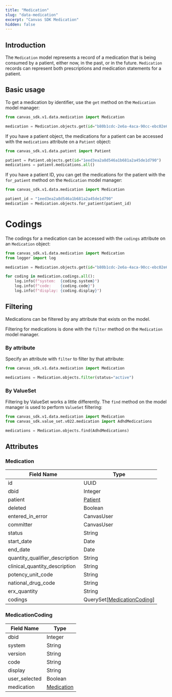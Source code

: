 ```yaml
---
title: "Medication"
slug: "data-medication"
excerpt: "Canvas SDK Medication"
hidden: false
---
```


## Introduction

The `Medication` model represents a record of a medication that is being consumed by a patient, either now, in the past, or in the future. `Medication` records can represent both prescriptions and medication statements for a patient.

## Basic usage

To get a medication by identifier, use the `get` method on the `Medication` model manager:

```python
from canvas_sdk.v1.data.medication import Medication

medication = Medication.objects.get(id="b80b1cdc-2e6a-4aca-90cc-ebc02e683f35")
```

If you have a patient object, the medications for a patient can be accessed with the `medications` attribute on a `Patient` object:

```python
from canvas_sdk.v1.data.patient import Patient

patient = Patient.objects.get(id="1eed3ea2a8d546a1b681a2a45de1d790")
medications = patient.medications.all()
```

If you have a patient ID, you can get the medications for the patient with the `for_patient` method on the `Medication` model manager:

```python
from canvas_sdk.v1.data.medication import Medication

patient_id = "1eed3ea2a8d546a1b681a2a45de1d790"
medication = Medication.objects.for_patient(patient_id)
```

# Codings

The codings for a medication can be accessed with the `codings` attribute on an `Medication` object:

```python
from canvas_sdk.v1.data.medication import Medication
from logger import log

medication = Medication.objects.get(id="b80b1cdc-2e6a-4aca-90cc-ebc02e683f35")

for coding in medication.codings.all():
    log.info(f"system:  {coding.system}")
    log.info(f"code:    {coding.code}")
    log.info(f"display: {coding.display}")
```

## Filtering

Medications can be filtered by any attribute that exists on the model.

Filtering for medications is done with the `filter` method on the `Medication` model manager.

### By attribute

Specify an attribute with `filter` to filter by that attribute:

```python
from canvas_sdk.v1.data.medication import Medication

medications = Medication.objects.filter(status="active")
```

### By ValueSet

Filtering by ValueSet works a little differently. The `find` method on the model manager is used to perform `ValueSet` filtering:

```python
from canvas_sdk.v1.data.medication import Medication
from canvas_sdk.value_set.v022.medication import AdhdMedications

medications = Medication.objects.find(AdhdMedications)
```

## Attributes

### Medication

| Field Name                     | Type                                            |
|--------------------------------|-------------------------------------------------|
| id                             | UUID                                            |
| dbid                           | Integer                                         |
| patient                        | [Patient](/sdk/data-patient/#patient)           |
| deleted                        | Boolean                                         |
| entered_in_error               | CanvasUser                                      |
| committer                      | CanvasUser                                      |
| status                         | String                                          |
| start_date                     | Date                                            |
| end_date                       | Date                                            |
| quantity_qualifier_description | String                                          |
| clinical_quantity_description  | String                                          |
| potency_unit_code              | String                                          |
| national_drug_code             | String                                          |
| erx_quantity                   | String                                          |
| codings                        | QuerySet[[MedicationCoding](#medicationcoding)] |

### MedicationCoding

| Field Name    | Type                      |
|---------------|---------------------------|
| dbid          | Integer                   |
| system        | String                    |
| version       | String                    |
| code          | String                    |
| display       | String                    |
| user_selected | Boolean                   |
| medication    | [Medication](#medication) |

<br/>
<br/>
<br/>
